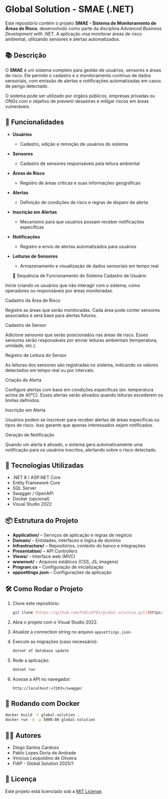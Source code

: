 
# Global Solution - SMAE (.NET)

Este repositório contém o projeto **SMAE - Sistema de Monitoramento de Áreas de Risco**, desenvolvido como parte da disciplina *Advanced Business Development with .NET*. A aplicação visa monitorar áreas de risco ambiental, utilizando sensores e alertas automatizados.

## 📚 Descrição

O **SMAE** é um sistema completo para gestão de usuários, sensores e áreas de risco. Ele permite o cadastro e o monitoramento contínuo de dados sensoriais, com emissão de alertas e notificações automatizadas em casos de perigo detectado.

O sistema pode ser utilizado por órgãos públicos, empresas privadas ou ONGs com o objetivo de prevenir desastres e mitigar riscos em áreas vulneráveis.

## 🧩 Funcionalidades

- **Usuários**
  - Cadastro, edição e remoção de usuários do sistema
- **Sensores**
  - Cadastro de sensores responsáveis pela leitura ambiental
- **Áreas de Risco**
  - Registro de áreas críticas e suas informações geográficas
- **Alertas**
  - Definição de condições de risco e regras de disparo de alerta
- **Inscrição em Alertas**
  - Mecanismo para que usuários possam receber notificações específicas
- **Notificações**
  - Registro e envio de alertas automatizados para usuários
- **Leituras de Sensores**
  - Armazenamento e visualização de dados sensoriais em tempo real
 
  🔄 Sequência de Funcionamento do Sistema
Cadastro de Usuário

Inicie criando os usuários que irão interagir com o sistema, como operadores ou responsáveis por áreas monitoradas.

Cadastro da Área de Risco

Registre as áreas que serão monitoradas. Cada área pode conter sensores associados e será base para alertas futuros.

Cadastro de Sensor

Adicione sensores que serão posicionados nas áreas de risco. Esses sensores serão responsáveis por enviar leituras ambientais (temperatura, umidade, etc.).

Registro de Leitura do Sensor

As leituras dos sensores são registradas no sistema, indicando os valores detectados em tempo real ou por intervalo.

Criação de Alerta

Configure alertas com base em condições específicas (ex: temperatura acima de 40°C). Esses alertas serão ativados quando leituras excederem os limites definidos.

Inscrição em Alerta

Usuários podem se inscrever para receber alertas de áreas específicas ou tipos de risco. Isso garante que apenas interessados sejam notificados.

Geração de Notificação

Quando um alerta é ativado, o sistema gera automaticamente uma notificação para os usuários inscritos, alertando sobre o risco detectado.

## 🚀 Tecnologias Utilizadas

- .NET 8 / ASP.NET Core
- Entity Framework Core
- SQL Server
- Swagger / OpenAPI
- Docker (opcional)
- Visual Studio 2022

## 📦 Estrutura do Projeto

- **Application/** – Serviços de aplicação e regras de negócio
- **Domain/** – Entidades, interfaces e lógica de domínio
- **Infrastructure/** – Repositórios, contexto do banco e integrações
- **Presentation/** – API Controllers
- **Views/** – Interface web (MVC)
- **wwwroot/** – Arquivos estáticos (CSS, JS, imagens)
- **Program.cs** – Configuração de inicialização
- **appsettings.json** – Configurações da aplicação

## 🛠️ Como Rodar o Projeto

1. Clone este repositório:
   ```bash
   git clone [https://github.com/Pablo0703/global-solution.git](https://github.com/Pablo0703/DotNet_global_solution)
   ```

2. Abra o projeto com o Visual Studio 2022.

3. Atualize a connection string no arquivo `appsettings.json`.

4. Execute as migrações (caso necessário):
   ```bash
   dotnet ef database update
   ```

5. Rode a aplicação:
   ```bash
   dotnet run
   ```

6. Acesse a API no navegador:
   ```
   http://localhost:<7203>/swagger
   ```

## 🐳 Rodando com Docker

```bash
docker build -t global-solution .
docker run -d -p 5000:80 global-solution
```

## 👨‍💻 Autores

- Diego Santos Cardoso
- Pablo Lopes Doria de Andrade
- Vinicius Leopoldino de Oliveira
- FIAP - Global Solution 2025/1

## 📄 Licença

Este projeto está licenciado sob a [MIT License](LICENSE).

